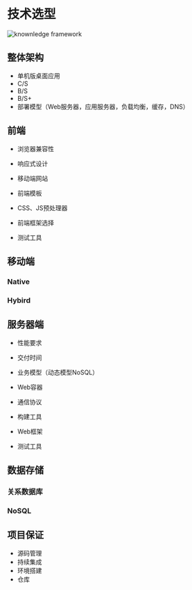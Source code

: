 # 技术选型

![knownledge framework](images/knowledge-framework.png)

## 整体架构

-  单机版桌面应用
-  C/S
-  B/S
-  B/S+
-  部署模型（Web服务器，应用服务器，负载均衡，缓存，DNS）

## 前端

-  浏览器兼容性
-  响应式设计
-  移动端网站

-  前端模板
-  CSS、JS预处理器
-  前端框架选择
-  测试工具

## 移动端

### Native
### Hybird

## 服务器端

-  性能要求
-  交付时间
-  业务模型（动态模型NoSQL）
-  Web容器
-  通信协议

-  构建工具
-  Web框架
-  测试工具

## 数据存储

### 关系数据库
### NoSQL

## 项目保证

-  源码管理
-  持续集成
-  环境搭建
-  仓库
